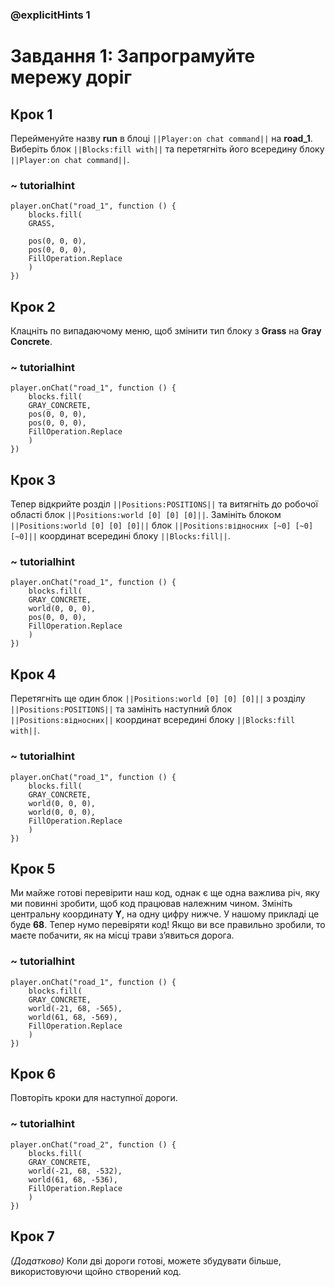 ### @explicitHints 1

# Завдання 1: Запрограмуйте мережу доріг

## Крок 1
Перейменуйте назву **run** в блоці ``||Player:on chat command||`` на **road_1**. Виберіть блок ``||Blocks:fill with||`` та перетягніть його всередину блоку ``||Player:on chat command||``.

### ~ tutorialhint
``` blocks
player.onChat("road_1", function () {
    blocks.fill(
    GRASS,

    pos(0, 0, 0),
    pos(0, 0, 0),
    FillOperation.Replace
    )
})
```

## Крок 2
Клацніть по випадаючому меню, щоб змінити тип блоку з **Grass** на **Gray Concrete**.
### ~ tutorialhint

``` blocks
player.onChat("road_1", function () {
    blocks.fill(
    GRAY_CONCRETE,
    pos(0, 0, 0),
    pos(0, 0, 0),
    FillOperation.Replace
    )
})
```

## Крок 3
Тепер відкрийте розділ ``||Positions:POSITIONS||`` та витягніть до робочої області блок ``||Positions:world [0] [0] [0]||``.
Замініть блоком ``||Positions:world [0] [0] [0]||`` блок ``||Positions:відносних [~0] [~0] [~0]||`` координат  всередині блоку ``||Blocks:fill||``.

### ~ tutorialhint
``` blocks
player.onChat("road_1", function () {
    blocks.fill(
    GRAY_CONCRETE,
    world(0, 0, 0),
    pos(0, 0, 0),
    FillOperation.Replace
    )
})
```

## Крок 4
Перетягніть ще один блок ``||Positions:world [0] [0] [0]||`` з розділу ``||Positions:POSITIONS||`` та замініть наступний блок ``||Positions:відносних||`` координат всередині блоку ``||Blocks:fill with||``.

### ~ tutorialhint
``` blocks
player.onChat("road_1", function () {
    blocks.fill(
    GRAY_CONCRETE,
    world(0, 0, 0),
    world(0, 0, 0),
    FillOperation.Replace
    )
})
```

## Крок 5
Ми майже готові перевірити наш код, однак є ще одна важлива річ, яку ми повинні зробити, щоб код працював належним чином. Змініть центральну координату **Y**, на одну цифру нижче. У нашому прикладі це буде **68**. Тепер нумо перевіряти код! Якщо ви все правильно зробили, то маєте побачити, як на місці трави з’явиться дорога.

### ~ tutorialhint
``` blocks
player.onChat("road_1", function () {
    blocks.fill(
    GRAY_CONCRETE,
    world(-21, 68, -565),
    world(61, 68, -569),
    FillOperation.Replace
    )
})

```

## Крок 6
Повторіть кроки для наступної дороги.

### ~ tutorialhint
``` blocks
player.onChat("road_2", function () {
    blocks.fill(
    GRAY_CONCRETE,
    world(-21, 68, -532),
    world(61, 68, -536),
    FillOperation.Replace
    )
})
```

## Крок 7
*(Додатково)* Коли дві дороги готові, можете збудувати більше, використовуючи щойно створений код.
